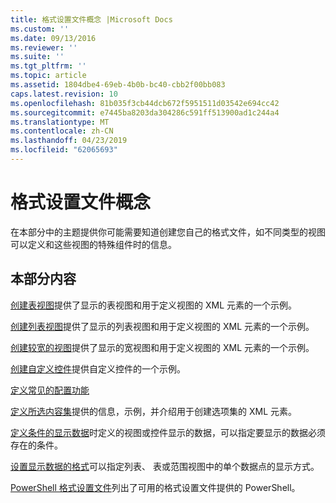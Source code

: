 ```yaml
---
title: 格式设置文件概念 |Microsoft Docs
ms.custom: ''
ms.date: 09/13/2016
ms.reviewer: ''
ms.suite: ''
ms.tgt_pltfrm: ''
ms.topic: article
ms.assetid: 1804dbe4-69eb-4b0b-bc40-cbb2f00bb083
caps.latest.revision: 10
ms.openlocfilehash: 81b035f3cb44dcb672f5951511d03542e694cc42
ms.sourcegitcommit: e7445ba8203da304286c591ff513900ad1c244a4
ms.translationtype: MT
ms.contentlocale: zh-CN
ms.lasthandoff: 04/23/2019
ms.locfileid: "62065693"
---
```

# <a name="formatting-file-concepts"></a>格式设置文件概念

在本部分中的主题提供你可能需要知道创建您自己的格式文件，如不同类型的视图可以定义和这些视图的特殊组件时的信息。

## <a name="in-this-section"></a>本部分内容

[创建表视图](./creating-a-table-view.md)提供了显示的表视图和用于定义视图的 XML 元素的一个示例。

[创建列表视图](./creating-a-list-view.md)提供了显示的列表视图和用于定义视图的 XML 元素的一个示例。

[创建较宽的视图](./creating-a-wide-view.md)提供了显示的宽视图和用于定义视图的 XML 元素的一个示例。

[创建自定义控件](./creating-custom-controls.md)提供自定义控件的一个示例。

[定义常见的配置功能](./defining-common-configuration-features.md)

[定义所选内容集](./defining-selection-sets.md)提供的信息，示例，并介绍用于创建选项集的 XML 元素。

[定义条件的显示数据](./defining-conditions-for-displaying-data.md)时定义的视图或控件显示的数据，可以指定要显示的数据必须存在的条件。

[设置显示数据的格式](./formatting-displayed-data.md)可以指定列表、 表或范围视图中的单个数据点的显示方式。

[PowerShell 格式设置文件](./powershell-formatting-files.md)列出了可用的格式设置文件提供的 PowerShell。
